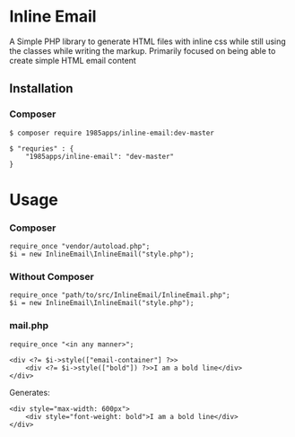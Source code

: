# Inline Email

A Simple PHP library to generate HTML files with inline css while still using the classes while writing the markup. Primarily focused on being able to create simple HTML email content

## Installation
### Composer

    $ composer require 1985apps/inline-email:dev-master

    $ "requries" : {
        "1985apps/inline-email": "dev-master"
    }

# Usage
### Composer

	require_once "vendor/autoload.php";
	$i = new InlineEmail\InlineEmail("style.php");

### Without Composer

	require_once "path/to/src/InlineEmail/InlineEmail.php";
	$i = new InlineEmail\InlineEmail("style.php");

### mail.php
    require_once "<in any manner>";
    
    <div <?= $i->style(["email-container"] ?>>
        <div <?= $i->style(["bold"]) ?>>I am a bold line</div>
    </div>

Generates:

    <div style="max-width: 600px">
        <div style="font-weight: bold">I am a bold line</div>        
    </div>